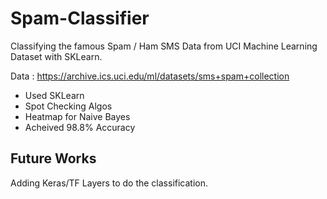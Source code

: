 # Spam-Classifier

Classifying the famous Spam / Ham SMS Data from UCI Machine Learning Dataset with SKLearn.

Data : https://archive.ics.uci.edu/ml/datasets/sms+spam+collection

* Used SKLearn
* Spot Checking Algos
* Heatmap for Naive Bayes
* Acheived 98.8% Accuracy

## Future Works

Adding Keras/TF Layers to do the classification.
